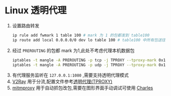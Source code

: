 # Linux 透明代理
1. 设置路由转发
    ```bash
    ip rule add fwmark 1 table 100 # mark 为 1 的包都发到 table100
    ip route add local 0.0.0.0/0 dev lo table 100 # table100 中所有包送往 lo
    ```
2. 经过 `PREROUTING` 的包都 mark 为1,此处不考虑代理本机数据包
    ```bash
    iptables -t mangle -A PREROUTING -p tcp -j TPROXY --tproxy-mark 0x1/0x1 --on-ip 127.0.0.1 --on-port 1080
    iptables -t mangle -A PREROUTING -p udp -j TPROXY --tproxy-mark 0x1/0x1 --on-ip 127.0.0.1 --on-port 1080
    ```
3. 有代理服务监听在 `127.0.0.1:1080` ,需要支持透明代理模式
4. [V2Ray](https://github.com/v2fly/v2ray-core) 用于分流,配置文件参考[透明代理(TPROXY)](https://guide.v2fly.org/app/tproxy.html)
5. [mitmproxy](https://docs.mitmproxy.org/stable/howto-transparent/) 用于自动抓包改包,需要在图形界面手动调试可使用 [Charles](https://www.charlesproxy.com/download/)